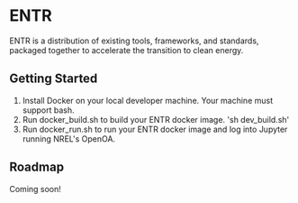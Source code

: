 # ENTR

ENTR is a distribution of existing tools, frameworks, and standards, 
packaged together to accelerate the transition to clean energy. 

## Getting Started

1. Install Docker on your local developer machine. Your machine must support bash.
2. Run docker_build.sh to build your ENTR docker image. 'sh dev_build.sh'
3. Run docker_run.sh to run your ENTR docker image and log into Jupyter running NREL's OpenOA.

## Roadmap

Coming soon!
